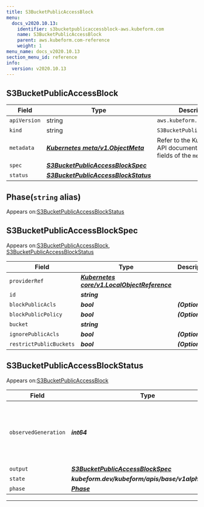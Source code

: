 ```yaml
---
title: S3BucketPublicAccessBlock
menu:
  docs_v2020.10.13:
    identifier: s3bucketpublicaccessblock-aws.kubeform.com
    name: S3BucketPublicAccessBlock
    parent: aws.kubeform.com-reference
    weight: 1
menu_name: docs_v2020.10.13
section_menu_id: reference
info:
  version: v2020.10.13
---
```


## S3BucketPublicAccessBlock
| Field | Type | Description |
| ------ | ----- | ----------- |
| `apiVersion` | string | `aws.kubeform.com/v1alpha1` |
|    `kind` | string | `S3BucketPublicAccessBlock` |
| `metadata` | ***[Kubernetes meta/v1.ObjectMeta](https://kubernetes.io/docs/reference/generated/kubernetes-api/v1.13/#objectmeta-v1-meta)***|Refer to the Kubernetes API documentation for the fields of the `metadata` field.|
| `spec` | ***[S3BucketPublicAccessBlockSpec](#s3bucketpublicaccessblockspec)***||
| `status` | ***[S3BucketPublicAccessBlockStatus](#s3bucketpublicaccessblockstatus)***||
## Phase(`string` alias)

Appears on:[S3BucketPublicAccessBlockStatus](#s3bucketpublicaccessblockstatus)

## S3BucketPublicAccessBlockSpec

Appears on:[S3BucketPublicAccessBlock](#s3bucketpublicaccessblock), [S3BucketPublicAccessBlockStatus](#s3bucketpublicaccessblockstatus)

| Field | Type | Description |
| ------ | ----- | ----------- |
| `providerRef` | ***[Kubernetes core/v1.LocalObjectReference](https://kubernetes.io/docs/reference/generated/kubernetes-api/v1.13/#localobjectreference-v1-core)***||
| `id` | ***string***||
| `blockPublicAcls` | ***bool***| ***(Optional)*** |
| `blockPublicPolicy` | ***bool***| ***(Optional)*** |
| `bucket` | ***string***||
| `ignorePublicAcls` | ***bool***| ***(Optional)*** |
| `restrictPublicBuckets` | ***bool***| ***(Optional)*** |
## S3BucketPublicAccessBlockStatus

Appears on:[S3BucketPublicAccessBlock](#s3bucketpublicaccessblock)

| Field | Type | Description |
| ------ | ----- | ----------- |
| `observedGeneration` | ***int64***| ***(Optional)*** Resource generation, which is updated on mutation by the API Server.|
| `output` | ***[S3BucketPublicAccessBlockSpec](#s3bucketpublicaccessblockspec)***| ***(Optional)*** |
| `state` | ***kubeform.dev/kubeform/apis/base/v1alpha1.State***| ***(Optional)*** |
| `phase` | ***[Phase](#phase)***| ***(Optional)*** |
---
